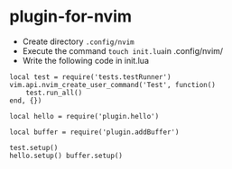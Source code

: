# plugin-for-nvim
- Create directory `.config/nvim`
- Execute the command `touch init.lua`in .config/nvim/
- Write the following code in init.lua 
```
local test = require('tests.testRunner')
vim.api.nvim_create_user_command('Test', function()
	test.run_all()
end, {})

local hello = require('plugin.hello')

local buffer = require('plugin.addBuffer')

test.setup()
hello.setup() buffer.setup()
```

